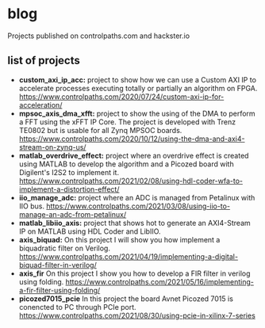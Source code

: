 # blog
Projects published on controlpaths.com and hackster.io

## list of projects  
- **custom_axi_ip_acc:** project to show how we can use a Custom AXI IP to accelerate processes executing totally or partially an algorithm on FPGA. https://www.controlpaths.com/2020/07/24/custom-axi-ip-for-acceleration/
- **mpsoc_axis_dma_xfft:** project to show the using of the DMA to perform a FFT using the xFFT IP Core. The project is developed with Trenz TE0802 but is usable for all Zynq MPSOC boards. https://www.controlpaths.com/2020/10/12/using-the-dma-and-axi4-stream-on-zynq-us/
- **matlab_overdrive_effect:** project where an overdrive effect is created using MATLAB to develop the algorithm and a Picozed board with Digilent's I2S2 to implement it. https://www.controlpaths.com/2021/02/08/using-hdl-coder-wfa-to-implement-a-distortion-effect/
- **iio_manage_adc:**  project where an ADC is managed from Petalinux with IIO bus. https://www.controlpaths.com/2021/03/08/using-iio-to-manage-an-adc-from-petalinux/
- **matlab_libiio_axis:**  project that shows hot to generate an AXI4-Stream IP on MATLAB using HDL Coder and LibIIO.
- **axis_biquad:** On this project I will show you how implement a biquadratic filter on Verilog. https://www.controlpaths.com/2021/04/19/implementing-a-digital-biquad-filter-in-verilog/
- **axis_fir** On this project I show you how to develop a FIR filter in verilog using folding. https://www.controlpaths.com/2021/05/16/implementing-a-fir-filter-using-folding/
- **picozed7015_pcie** In this project the board Avnet Picozed 7015 is conencted to PC through PCIe port. https://www.controlpaths.com/2021/08/30/using-pcie-in-xilinx-7-series
